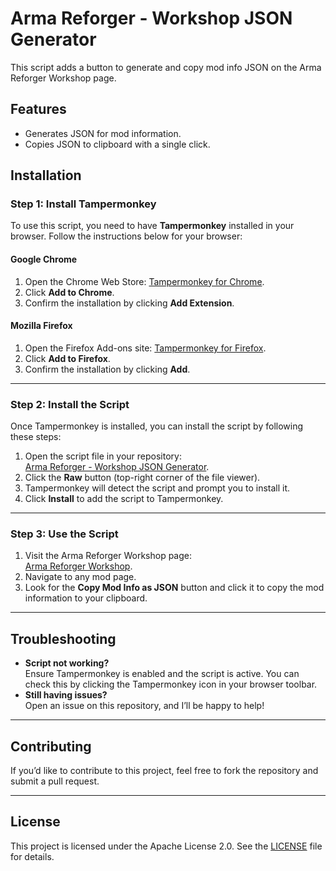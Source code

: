 # Arma Reforger - Workshop JSON Generator

This script adds a button to generate and copy mod info JSON on the Arma Reforger Workshop page.

## Features
- Generates JSON for mod information.
- Copies JSON to clipboard with a single click.

## Installation

### Step 1: Install Tampermonkey
To use this script, you need to have **Tampermonkey** installed in your browser. Follow the instructions below for your browser:

#### **Google Chrome**
1. Open the Chrome Web Store: [Tampermonkey for Chrome](https://chrome.google.com/webstore/detail/tampermonkey/dhdgffkkebhmkfjojejmpbldmpobfkfo).
2. Click **Add to Chrome**.
3. Confirm the installation by clicking **Add Extension**.

#### **Mozilla Firefox**
1. Open the Firefox Add-ons site: [Tampermonkey for Firefox](https://addons.mozilla.org/en-US/firefox/addon/tampermonkey/).
2. Click **Add to Firefox**.
3. Confirm the installation by clicking **Add**.

---

### Step 2: Install the Script
Once Tampermonkey is installed, you can install the script by following these steps:

1. Open the script file in your repository:  
   [Arma Reforger - Workshop JSON Generator](https://github.com/CallMeSlinky/Arma-Reforger-Workshop-JSON-Generator/blob/main/Arma%20Reforger%20-%20Workshop%20JSON%20Generator-1.0.user.js).
2. Click the **Raw** button (top-right corner of the file viewer).
3. Tampermonkey will detect the script and prompt you to install it.
4. Click **Install** to add the script to Tampermonkey.

---

### Step 3: Use the Script
1. Visit the Arma Reforger Workshop page:  
   [Arma Reforger Workshop](https://reforger.armaplatform.com/workshop).
2. Navigate to any mod page.
3. Look for the **Copy Mod Info as JSON** button and click it to copy the mod information to your clipboard.

---

## Troubleshooting
- **Script not working?**  
  Ensure Tampermonkey is enabled and the script is active. You can check this by clicking the Tampermonkey icon in your browser toolbar.
- **Still having issues?**  
  Open an issue on this repository, and I’ll be happy to help!

---

## Contributing
If you’d like to contribute to this project, feel free to fork the repository and submit a pull request.

---

## License
This project is licensed under the Apache License 2.0. See the [LICENSE](LICENSE) file for details.

